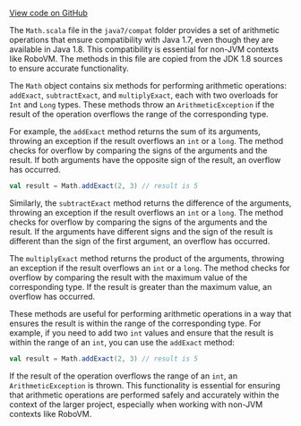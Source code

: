 [View code on GitHub](sigmastate-interpreterhttps://github.com/ScorexFoundation/sigmastate-interpreter/.autodoc/docs/json/common/shared/src/main/scala/java7)

The `Math.scala` file in the `java7/compat` folder provides a set of arithmetic operations that ensure compatibility with Java 1.7, even though they are available in Java 1.8. This compatibility is essential for non-JVM contexts like RoboVM. The methods in this file are copied from the JDK 1.8 sources to ensure accurate functionality.

The `Math` object contains six methods for performing arithmetic operations: `addExact`, `subtractExact`, and `multiplyExact`, each with two overloads for `Int` and `Long` types. These methods throw an `ArithmeticException` if the result of the operation overflows the range of the corresponding type.

For example, the `addExact` method returns the sum of its arguments, throwing an exception if the result overflows an `int` or a `long`. The method checks for overflow by comparing the signs of the arguments and the result. If both arguments have the opposite sign of the result, an overflow has occurred.

```scala
val result = Math.addExact(2, 3) // result is 5
```

Similarly, the `subtractExact` method returns the difference of the arguments, throwing an exception if the result overflows an `int` or a `long`. The method checks for overflow by comparing the signs of the arguments and the result. If the arguments have different signs and the sign of the result is different than the sign of the first argument, an overflow has occurred.

The `multiplyExact` method returns the product of the arguments, throwing an exception if the result overflows an `int` or a `long`. The method checks for overflow by comparing the result with the maximum value of the corresponding type. If the result is greater than the maximum value, an overflow has occurred.

These methods are useful for performing arithmetic operations in a way that ensures the result is within the range of the corresponding type. For example, if you need to add two `int` values and ensure that the result is within the range of an `int`, you can use the `addExact` method:

```scala
val result = Math.addExact(2, 3) // result is 5
```

If the result of the operation overflows the range of an `int`, an `ArithmeticException` is thrown. This functionality is essential for ensuring that arithmetic operations are performed safely and accurately within the context of the larger project, especially when working with non-JVM contexts like RoboVM.
